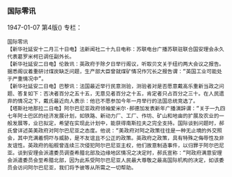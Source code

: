 ### 国际零讯

1947-01-07
第4版()
专栏：

    国际零讯
    【新华社延安十二月三十日电】法新闻社二十九日电称：苏联电台广播苏联驻联合国安理会永久代表葛罗米柯已调任副外长。
    【新华社延安二日电】伦敦讯：英政府于除夕日举行阁议，听取贝文关于纽约两大会议之报告。据悉阁议着重研讨煤炭缺乏问题，生产部大臣曾就煤矿情况作冗长之报告谓：“英国工业可能处于严重情况中”。
    【新华社延安二日电】巴黎讯：法国最近举行民意测验，测验者对是否愿意戴高乐重新当政之问题、答复如下：否决者百分之五十五，无意见者百分之十五，肯定者只占百分之三十。在人民遗弃的情况之下，戴氏最近向人表示：他已不愿参加今年一月举行的法国总统竞选了。
    【塔斯社地那拉二日电】阿尔巴尼亚政府领袖爱米尔·郝德加发表新年广播演辞谓：“关于一九四七年阿士巴区的经济发展计划，如铁路、新动力厂、工厂、作坊、矿山和地亩的扩展及农业的一般发展等，业已拟定，希望在实现此计划中，能获得南斯拉夫之完全支持。国际谈到问题时，郝氏曾详述英美政府对阿尔巴尼亚之态度。他说：“美政府对阿之政策往往是一种无止境的外交照会，其中充满着恫吓与威胁，是不友谊且不公正的政策。英政府之政策，具有特殊之侮辱性及非友谊性。英政府的船舰曾连续三次侵犯阿尔巴尼亚主权，他们故意制造事件，以归罪于阿尔巴尼亚。谈到安理会派遣委员调查希腊北部及边缘地区情况之决定时，郝氏宣称：“阿政府满意安理会派遣委员会至希腊北部，因为此系受阿尔巴尼亚人民最大尊敬之最高国际机构的决定，如该委员会访问阿尔巴尼亚，我们将予彼等从所需之一切帮助。
